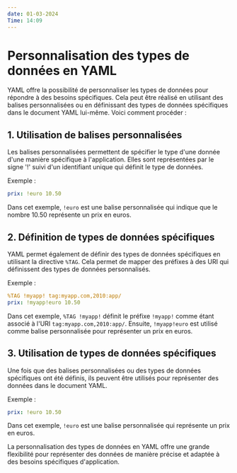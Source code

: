 ```yaml
---
date: 01-03-2024
Time: 14:09
---
```


# Personnalisation des types de données en YAML

YAML offre la possibilité de personnaliser les types de données pour répondre à des besoins spécifiques. Cela peut être réalisé en utilisant des balises personnalisées ou en définissant des types de données spécifiques dans le document YAML lui-même. Voici comment procéder :

## 1. Utilisation de balises personnalisées

Les balises personnalisées permettent de spécifier le type d'une donnée d'une manière spécifique à l'application. Elles sont représentées par le signe '!' suivi d'un identifiant unique qui définit le type de données.

Exemple :

```yaml
prix: !euro 10.50
```

Dans cet exemple, `!euro` est une balise personnalisée qui indique que le nombre 10.50 représente un prix en euros.

## 2. Définition de types de données spécifiques

YAML permet également de définir des types de données spécifiques en utilisant la directive `%TAG`. Cela permet de mapper des préfixes à des URI qui définissent des types de données personnalisés.

Exemple :

```yaml
%TAG !myapp! tag:myapp.com,2010:app/
prix: !myapp!euro 10.50
```

Dans cet exemple, `%TAG !myapp!` définit le préfixe `!myapp!` comme étant associé à l'URI `tag:myapp.com,2010:app/`. Ensuite, `!myapp!euro` est utilisé comme balise personnalisée pour représenter un prix en euros.

## 3. Utilisation de types de données spécifiques

Une fois que des balises personnalisées ou des types de données spécifiques ont été définis, ils peuvent être utilisés pour représenter des données dans le document YAML.

Exemple :

```yaml
prix: !euro 10.50
```

Dans cet exemple, `!euro` est une balise personnalisée qui représente un prix en euros.

La personnalisation des types de données en YAML offre une grande flexibilité pour représenter des données de manière précise et adaptée à des besoins spécifiques d'application.
